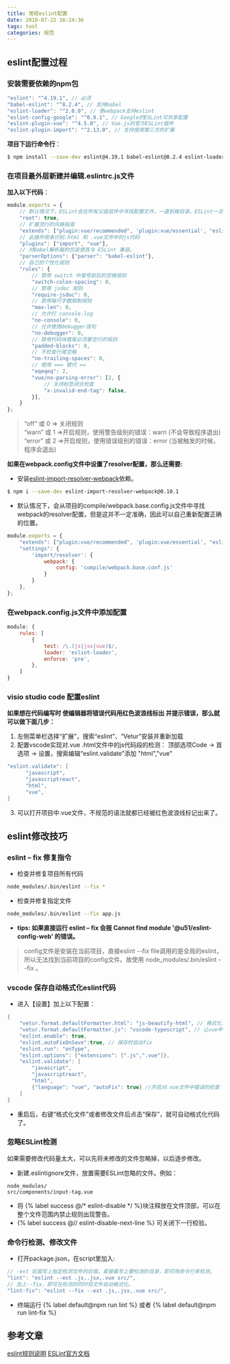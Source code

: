 ```yaml
---
title: 常规eslint配置
date: 2018-07-22 16:24:36
tags: tool
categories: 规范
---
```

## eslint配置过程
### 安装需要依赖的npm包

``` java
"eslint": "^4.19.1", // 必须
"babel-eslint": "^8.2.4", // 支持babel
"eslint-loader": "^2.0.0", // 使webpack支持eslint
"eslint-config-google": "^0.9.1", // Google的ESLint可共享配置
"eslint-plugin-vue": "^4.5.0", // Vue.js的官方ESLint插件
"eslint-plugin-import": "^2.13.0", // 支持使用第三方的扩展
```
**项目下运行命令行**：

``` bash
$ npm install --save-dev eslint@4.19.1 babel-eslint@8.2.4 eslint-loader@2.0.0 eslint-config-google@0.9.1 eslint-plugin-vue@4.5.0 eslint-plugin-import@2.13.0
```

<!--more-->

### 在项目最外层新建并编辑.eslintrc.js文件
**加入以下代码**：
```javascript
module.exports = {
    // 默认情况下，ESLint会在所有父级组件中寻找配置文件，一直到根目录。ESLint一旦发现配置文件中有 "root": true，它就会停止在父级目录中寻找。
    "root": true,
    // 扩展流行的风格指南
    "extends": ["plugin:vue/recommended", 'plugin:vue/essential', "eslint:recommended", "google"],
    // 此插件用来识别.html 和 .vue文件中的js代码
    "plugins": ["import", "vue"],
    // 对Babel解析器的包装使其与 ESLint 兼容。
    "parserOptions": {"parser": "babel-eslint"},
    // 自己的个性化规则
    "rules": {
        // 禁用 switch 中冒号前后的空格规则
        "switch-colon-spacing": 0,
        // 禁用 jsdoc 规则
        "require-jsdoc": 0,
        // 禁用每行字数限制规则
        "max-len": 0,
        // 允许打 console.log
        "no-console": 0,
        // 允许使用debugger语句
        "no-debugger": 0,
        // 禁用代码块首尾必须要空行的规则
        "padded-blocks": 0,
        // 不检查行尾空格
        "no-trailing-spaces": 0,
        // 使用 === 替代 ==
        "eqeqeq": 2,
        "vue/no-parsing-error": [2, {
            // 关闭标签闭合检查 
            "x-invalid-end-tag": false,
        }],
    }
};
```
> “off” 或 0       => 关闭规则  
> “warn” 或 1      =>开启规则，使用警告级别的错误：warn (不会导致程序退出)  
> “error” 或 2     =>开启规则，使用错误级别的错误：error (当被触发的时候，程序会退出)

**如果在webpack.config文件中设置了resolver配置，那么还需要:**
- 安装[eslint-import-resolver-webpack](https://www.npmjs.com/package/eslint-import-resolver-webpack)依赖。
``` bash
$ npm i --save-dev eslint-import-resolver-webpack@0.10.1
```
- 默认情况下，会从项目的compile/webpack.base.config.js文件中寻找webpack的resolver配置，但是这并不一定准确，因此可以自己重新配置正确的位置。
``` javascript
module.exports = {
    "extends": ["plugin:vue/recommended", 'plugin:vue/essential', "eslint:recommended", "google"],
    "settings": {
        'import/resolver': {
            webpack: {
                config: 'compile/webpack.base.conf.js'
            }
        }
    },
};
```


### 在webpack.config.js文件中添加配置
``` javascript
module: {
    rules: [
		{
        	test: /\.(js|jsx|vue)$/,
        	loader: 'eslint-loader',
        	enforce: 'pre',
      	},
    ]
}

```
### visio studio code 配置eslint
**如果想在代码编写时 使编辑器将错误代码用红色波浪线标出 并提示错误，那么就可以做下面几步：**

1. 左侧菜单栏选择“扩展”，搜索“eslint”、“Vetur”安装并重新加载
2. 配置vscode实现对.vue .html文件中的js代码段的检测： 顶部选项Code -> 首选项 -> 设置，搜索编辑“eslint.validate”添加 "html","vue"
``` java
"eslint.validate": [
      "javascript",
      "javascriptreact",
      "html",
      "vue",
]
```
3. 可以打开项目中.vue文件，不规范的语法就都已经被红色波浪线标记出来了。

## eslint修改技巧
### eslint – fix 修复指令
- 检查并修复项目所有代码
``` bash
node_modules/.bin/eslint --fix *
```
- 检查并修复指定文件
``` bash
node_modules/.bin/eslint --fix app.js
```
- **tips: 如果直接运行  eslint – fix  会报 Cannot find module '@u51/eslint-config-web' 的错误。**  
> config文件是安装在当前项目，直接eslint --fix file调用的是全局的eslint，所以无法找到当前项目的config文件。故使用 node_modules/.bin/eslint --fix 。

### vscode 保存自动格式化eslint代码
- 进入【设置】加上以下配置：
``` java
{
    "vetur.format.defaultFormatter.html": "js-beautify-html", // 格式化.vue中html
    "vetur.format.defaultFormatter.js": "vscode-typescript", // 让vue中的js按编辑器自带的ts格式进行格式化
    "eslint.enable": true,
    "eslint.autoFixOnSave":true, // 保存时自动fix
    "eslint.run": "onType",
    "eslint.options": {"extensions": [".js",".vue"]},
    "eslint.validate": [
        "javascript",
        "javascriptreact",
        "html",
        {"language": "vue", "autoFix": true} //开启对.vue文件中错误的检查
    ]
}
```
- 重启后，右键“格式化文件”或者修改文件后点击“保存”，就可自动格式化代码了。

### 忽略ESLint检测
如果需要修改代码量太大，可以先将未修改的文件忽略掉，以后逐步修改。
- 新建.eslintignore文件，放置需要ESLint忽略的文件。例如：
```
node_modules/
src/components/input-tag.vue
```
- 将 {% label success @/* eslint-disable */ %}块注释放在文件顶部，可以在整个文件范围内禁止规则出现警告。
- {% label success @// eslint-disable-next-line %} 可关闭下一行校验。

### 命令行检测、修改文件
- 打开package.json，在script里加入:
``` javascript
// -ext 后面写上指定检测文件的后缀，紧接着写上要检测的目录，即可用命令行来检测。
"lint": "eslint --ext .js,.jsx,.vue src/",
// 加上--fix，即可在检测的同时将文件自动格式化。
"lint-fix": "eslint --fix --ext .js,.jsx,.vue src/",
```
- 终端运行 {% label default@npm run lint %} 或者 {% label default@npm run lint-fix %}

## 参考文章
[eslint规则说明](https://github.com/benmosher/eslint-plugin-import/blob/master/docs/rules/default.md)
[ESLint官方文档](http://eslint.cn/)